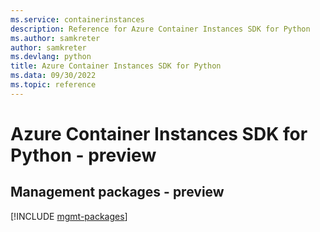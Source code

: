 ```yaml
---
ms.service: containerinstances
description: Reference for Azure Container Instances SDK for Python
ms.author: samkreter
author: samkreter
ms.devlang: python
title: Azure Container Instances SDK for Python
ms.data: 09/30/2022
ms.topic: reference
---
```

# Azure Container Instances SDK for Python - preview

## Management packages - preview
[!INCLUDE [mgmt-packages](container-instances-mgmt-index.md)]